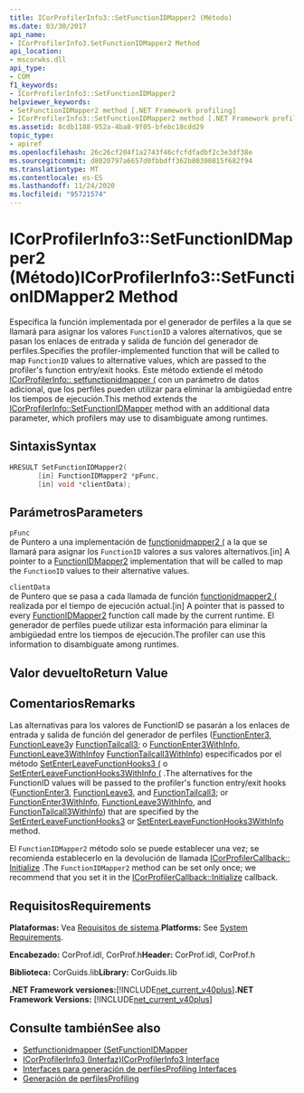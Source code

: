 ```yaml
---
title: ICorProfilerInfo3::SetFunctionIDMapper2 (Método)
ms.date: 03/30/2017
api_name:
- ICorProfilerInfo3.SetFunctionIDMapper2 Method
api_location:
- mscorwks.dll
api_type:
- COM
f1_keywords:
- ICorProfilerInfo3::SetFunctionIDMapper2
helpviewer_keywords:
- SetFunctionIDMapper2 method [.NET Framework profiling]
- ICorProfilerInfo3::SetFunctionIDMapper2 method [.NET Framework profiling]
ms.assetid: 8cdb1188-952a-4ba8-9f05-bfebc18cdd29
topic_type:
- apiref
ms.openlocfilehash: 26c26cf204f1a2743f46cfcfdfadbf2c3e3df38e
ms.sourcegitcommit: d8020797a6657d0fbbdff362b80300815f682f94
ms.translationtype: MT
ms.contentlocale: es-ES
ms.lasthandoff: 11/24/2020
ms.locfileid: "95721574"
---
```

# <a name="icorprofilerinfo3setfunctionidmapper2-method"></a><span data-ttu-id="047c9-102">ICorProfilerInfo3::SetFunctionIDMapper2 (Método)</span><span class="sxs-lookup"><span data-stu-id="047c9-102">ICorProfilerInfo3::SetFunctionIDMapper2 Method</span></span>

<span data-ttu-id="047c9-103">Especifica la función implementada por el generador de perfiles a la que se llamará para asignar los valores `FunctionID` a valores alternativos, que se pasan los enlaces de entrada y salida de función del generador de perfiles.</span><span class="sxs-lookup"><span data-stu-id="047c9-103">Specifies the profiler-implemented function that will be called to map `FunctionID` values to alternative values, which are passed to the profiler's function entry/exit hooks.</span></span> <span data-ttu-id="047c9-104">Este método extiende el método [ICorProfilerInfo:: setfunctionidmapper (](icorprofilerinfo-setfunctionidmapper-method.md) con un parámetro de datos adicional, que los perfiles pueden utilizar para eliminar la ambigüedad entre los tiempos de ejecución.</span><span class="sxs-lookup"><span data-stu-id="047c9-104">This method extends the [ICorProfilerInfo::SetFunctionIDMapper](icorprofilerinfo-setfunctionidmapper-method.md) method with an additional data parameter, which profilers may use to disambiguate among runtimes.</span></span>  
  
## <a name="syntax"></a><span data-ttu-id="047c9-105">Sintaxis</span><span class="sxs-lookup"><span data-stu-id="047c9-105">Syntax</span></span>  
  
```cpp  
HRESULT SetFunctionIDMapper2(  
       [in] FunctionIDMapper2 *pFunc,  
       [in] void *clientData);  
```  
  
## <a name="parameters"></a><span data-ttu-id="047c9-106">Parámetros</span><span class="sxs-lookup"><span data-stu-id="047c9-106">Parameters</span></span>  

 `pFunc`  
 <span data-ttu-id="047c9-107">de Puntero a una implementación de [functionidmapper2 (](functionidmapper2-function.md) a la que se llamará para asignar los `FunctionID` valores a sus valores alternativos.</span><span class="sxs-lookup"><span data-stu-id="047c9-107">[in] A pointer to a [FunctionIDMapper2](functionidmapper2-function.md) implementation that will be called to map the `FunctionID` values to their alternative values.</span></span>  
  
 `clientData`  
 <span data-ttu-id="047c9-108">de Puntero que se pasa a cada llamada de función [functionidmapper2 (](functionidmapper2-function.md) realizada por el tiempo de ejecución actual.</span><span class="sxs-lookup"><span data-stu-id="047c9-108">[in] A pointer that is passed to every [FunctionIDMapper2](functionidmapper2-function.md) function call made by the current runtime.</span></span> <span data-ttu-id="047c9-109">El generador de perfiles puede utilizar esta información para eliminar la ambigüedad entre los tiempos de ejecución.</span><span class="sxs-lookup"><span data-stu-id="047c9-109">The profiler can use this information to disambiguate among runtimes.</span></span>  
  
## <a name="return-value"></a><span data-ttu-id="047c9-110">Valor devuelto</span><span class="sxs-lookup"><span data-stu-id="047c9-110">Return Value</span></span>  
  
## <a name="remarks"></a><span data-ttu-id="047c9-111">Comentarios</span><span class="sxs-lookup"><span data-stu-id="047c9-111">Remarks</span></span>  

 <span data-ttu-id="047c9-112">Las alternativas para los valores de FunctionID se pasarán a los enlaces de entrada y salida de función del generador de perfiles ([FunctionEnter3](functionenter3-function.md), [FunctionLeave3](functionleave3-function.md)y [FunctionTailcall3](functiontailcall3-function.md); o [FunctionEnter3WithInfo](functionenter3withinfo-function.md), [FunctionLeave3WithInfo](functionleave3withinfo-function.md)y [FunctionTailcall3WithInfo](functiontailcall3withinfo-function.md)) especificados por el método [SetEnterLeaveFunctionHooks3 (](icorprofilerinfo3-setenterleavefunctionhooks3-method.md) o [SetEnterLeaveFunctionHooks3WithInfo (](icorprofilerinfo3-setenterleavefunctionhooks3withinfo-method.md) .</span><span class="sxs-lookup"><span data-stu-id="047c9-112">The alternatives for the FunctionID values will be passed to the profiler's function entry/exit hooks ([FunctionEnter3](functionenter3-function.md), [FunctionLeave3](functionleave3-function.md), and [FunctionTailcall3](functiontailcall3-function.md); or [FunctionEnter3WithInfo](functionenter3withinfo-function.md), [FunctionLeave3WithInfo](functionleave3withinfo-function.md), and [FunctionTailcall3WithInfo](functiontailcall3withinfo-function.md)) that are specified by the [SetEnterLeaveFunctionHooks3](icorprofilerinfo3-setenterleavefunctionhooks3-method.md) or [SetEnterLeaveFunctionHooks3WithInfo](icorprofilerinfo3-setenterleavefunctionhooks3withinfo-method.md) method.</span></span>  
  
 <span data-ttu-id="047c9-113">El `FunctionIDMapper2` método solo se puede establecer una vez; se recomienda establecerlo en la devolución de llamada [ICorProfilerCallback:: Initialize](icorprofilercallback-initialize-method.md) .</span><span class="sxs-lookup"><span data-stu-id="047c9-113">The `FunctionIDMapper2` method can be set only once; we recommend that you set it in the [ICorProfilerCallback::Initialize](icorprofilercallback-initialize-method.md) callback.</span></span>  
  
## <a name="requirements"></a><span data-ttu-id="047c9-114">Requisitos</span><span class="sxs-lookup"><span data-stu-id="047c9-114">Requirements</span></span>  

 <span data-ttu-id="047c9-115">**Plataformas:** Vea [Requisitos de sistema](../../get-started/system-requirements.md).</span><span class="sxs-lookup"><span data-stu-id="047c9-115">**Platforms:** See [System Requirements](../../get-started/system-requirements.md).</span></span>  
  
 <span data-ttu-id="047c9-116">**Encabezado:** CorProf.idl, CorProf.h</span><span class="sxs-lookup"><span data-stu-id="047c9-116">**Header:** CorProf.idl, CorProf.h</span></span>  
  
 <span data-ttu-id="047c9-117">**Biblioteca:** CorGuids.lib</span><span class="sxs-lookup"><span data-stu-id="047c9-117">**Library:** CorGuids.lib</span></span>  
  
 <span data-ttu-id="047c9-118">**.NET Framework versiones:**[!INCLUDE[net_current_v40plus](../../../../includes/net-current-v40plus-md.md)]</span><span class="sxs-lookup"><span data-stu-id="047c9-118">**.NET Framework Versions:** [!INCLUDE[net_current_v40plus](../../../../includes/net-current-v40plus-md.md)]</span></span>  
  
## <a name="see-also"></a><span data-ttu-id="047c9-119">Consulte también</span><span class="sxs-lookup"><span data-stu-id="047c9-119">See also</span></span>

- [<span data-ttu-id="047c9-120">Setfunctionidmapper (</span><span class="sxs-lookup"><span data-stu-id="047c9-120">SetFunctionIDMapper</span></span>](icorprofilerinfo-setfunctionidmapper-method.md)
- [<span data-ttu-id="047c9-121">ICorProfilerInfo3 (Interfaz)</span><span class="sxs-lookup"><span data-stu-id="047c9-121">ICorProfilerInfo3 Interface</span></span>](icorprofilerinfo3-interface.md)
- [<span data-ttu-id="047c9-122">Interfaces para generación de perfiles</span><span class="sxs-lookup"><span data-stu-id="047c9-122">Profiling Interfaces</span></span>](profiling-interfaces.md)
- [<span data-ttu-id="047c9-123">Generación de perfiles</span><span class="sxs-lookup"><span data-stu-id="047c9-123">Profiling</span></span>](index.md)
